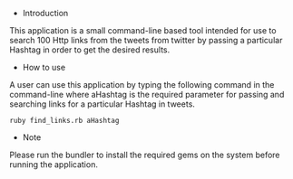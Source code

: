 * Introduction

This application is a small command-line based tool intended for use to search 100 Http links from the tweets from twitter by passing a particular Hashtag in order to get the desired results.


* How to use

A user can use this application by typing the following command in the command-line where aHashtag is the 
required parameter for passing and searching links for a particular Hashtag in tweets.

    ruby find_links.rb aHashtag


* Note

Please run the bundler to install the required gems on the system before running the application.